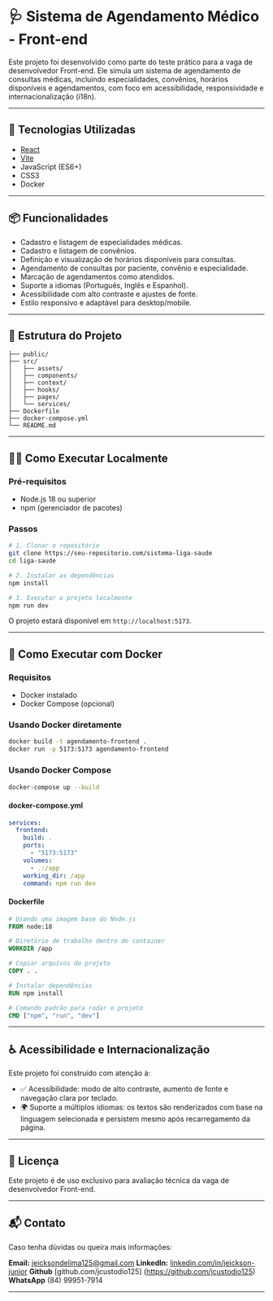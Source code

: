 
# 🩺 Sistema de Agendamento Médico - Front-end

Este projeto foi desenvolvido como parte do teste prático para a vaga de desenvolvedor Front-end. Ele simula um sistema de agendamento de consultas médicas, incluindo especialidades, convênios, horários disponíveis e agendamentos, com foco em acessibilidade, responsividade e internacionalização (i18n).

---

## 🚀 Tecnologias Utilizadas

- [React](https://reactjs.org/)
- [Vite](https://vitejs.dev/)
- JavaScript (ES6+)
- CSS3
- Docker

---

## 📦 Funcionalidades

- Cadastro e listagem de especialidades médicas.
- Cadastro e listagem de convênios.
- Definição e visualização de horários disponíveis para consultas.
- Agendamento de consultas por paciente, convênio e especialidade.
- Marcação de agendamentos como atendidos.
- Suporte a idiomas (Português, Inglês e Espanhol).
- Acessibilidade com alto contraste e ajustes de fonte.
- Estilo responsivo e adaptável para desktop/mobile.

---

## 🧭 Estrutura do Projeto

```
├── public/
├── src/
│   ├── assets/
│   ├── components/
│   ├── context/
│   ├── hooks/
│   ├── pages/
│   └── services/
├── Dockerfile
├── docker-compose.yml
└── README.md
```

---

## 🧑‍💻 Como Executar Localmente

### Pré-requisitos

- Node.js 18 ou superior
- npm (gerenciador de pacotes)

### Passos

```bash
# 1. Clonar o repositório
git clone https://seu-repositorio.com/sistema-liga-saude
cd liga-saude

# 2. Instalar as dependências
npm install

# 3. Executar o projeto localmente
npm run dev
```

O projeto estará disponível em `http://localhost:5173`.

---

## 🐳 Como Executar com Docker

### Requisitos

- Docker instalado
- Docker Compose (opcional)

### Usando Docker diretamente

```bash
docker build -t agendamento-frontend .
docker run -p 5173:5173 agendamento-frontend
```

### Usando Docker Compose

```bash
docker-compose up --build
```

#### docker-compose.yml

```yaml
services:
  frontend:
    build: .
    ports:
      - "5173:5173"
    volumes:
      - .:/app
    working_dir: /app
    command: npm run dev
```

#### Dockerfile

```Dockerfile
# Usando uma imagem base do Node.js
FROM node:18

# Diretório de trabalho dentro do container
WORKDIR /app

# Copiar arquivos do projeto
COPY . .

# Instalar dependências
RUN npm install

# Comando padrão para rodar o projeto
CMD ["npm", "run", "dev"]
```

---

## ♿ Acessibilidade e Internacionalização

Este projeto foi construído com atenção à:

- ✅ Acessibilidade: modo de alto contraste, aumento de fonte e navegação clara por teclado.
- 🌍 Suporte a múltiplos idiomas: os textos são renderizados com base na linguagem selecionada e persistem mesmo após recarregamento da página.

---

## 📄 Licença

Este projeto é de uso exclusivo para avaliação técnica da vaga de desenvolvedor Front-end.

---

## 📬 Contato

Caso tenha dúvidas ou queira mais informações:

**Email:** jeicksondelima125@gmail.com
**LinkedIn:** [linkedin.com/in/jeickson-junior](https://www.linkedin.com/in/jeickson-junior-626454239/)
**Github** [github.com/jcustodio125] (https://github.com/jcustodio125)
**WhatsApp** (84) 99951-7914

---
